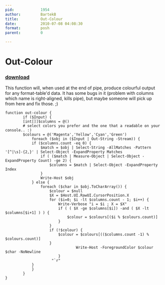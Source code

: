 ```yaml
---
pid:            1954
author:         BartekB
title:          Out-Colour
date:           2010-07-08 04:08:30
format:         posh
parent:         0

---
```


# Out-Colour

### [download](Scripts\1954.ps1)

This function will, when used at the end of pipe, produce colourful output for any format-table'd data. It has some bugs in it (problem with columns which name is right-aligned, kills pipe), but maybe someone will pick up from here and fix those. ;)

```posh
function out-colour {
    	if ($Input) {
		[int[]]$columns = @()
		# select colors you prefer and the one that a readable on your console.. :)
		$colours = @('Magenta','Yellow','Cyan','Green')
        	foreach ($obj in ($Input | Out-String -Stream)) {
			if ($columns.count -eq 0) {
				$match = $obj | Select-String -AllMatches -Pattern '[^|\s]-{2,}' | Select-Object -ExpandProperty Matches
				if ( ($match | Measure-Object | Select-Object -ExpandProperty Count) -ge 2) {
					$columns = $match | Select-Object -ExpandProperty Index
				}
				Write-Host $obj
			} else {
				foreach ($char in $obj.ToCharArray()) {
					$colour = $null
					$X = $Host.UI.RawUI.CursorPosition.X
					for ($i=0; $i -lt $columns.count - 1; $i++) {
						Write-Verbose "i = $i ; X = $X"
						if ( ( $X -ge $columns[$i]) -and ( $X -lt $columns[$i+1] ) ) {
							$colour = $colours[($i % $colours.count)]
						}
					}
					if (!$colour) {
						$colour = $colours[(($columns.count -1) % $colours.count)]
					}
                    			Write-Host -ForegroundColor $colour $char -NoNewline
                		}
               		 "`r"
			}
        	}
    	}
}
```
